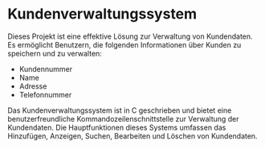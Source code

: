 # Kundenverwaltungssystem
Dieses Projekt ist eine effektive Lösung zur Verwaltung von Kundendaten. Es ermöglicht Benutzern, die folgenden Informationen über Kunden zu speichern 
und zu verwalten:
- Kundennummer
- Name
- Adresse
- Telefonnummer

Das Kundenverwaltungssystem ist in C geschrieben und bietet eine benutzerfreundliche Kommandozeilenschnittstelle zur Verwaltung der Kundendaten. 
Die Hauptfunktionen dieses Systems umfassen das Hinzufügen, Anzeigen, Suchen, Bearbeiten und Löschen von Kundendaten.
